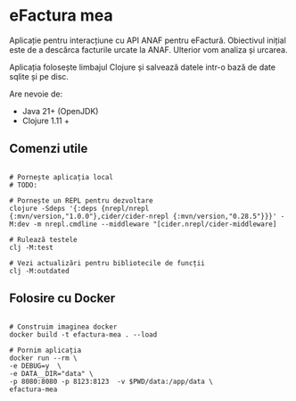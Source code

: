 # eFactura mea

Aplicație pentru interacțiune cu API ANAF pentru eFactură.
Obiectivul inițial este de a descărca facturile urcate la ANAF. Ulterior vom analiza și urcarea.

Aplicația folosește limbajul Clojure și salvează datele intr-o bază de date sqlite și pe disc.

Are nevoie de:
- Java 21+ (OpenJDK)
- Clojure 1.11 +

## Comenzi utile

```shell

# Pornește aplicația local
# TODO:

# Pornește un REPL pentru dezvoltare
clojure -Sdeps '{:deps {nrepl/nrepl {:mvn/version,"1.0.0"},cider/cider-nrepl {:mvn/version,"0.28.5"}}}' -M:dev -m nrepl.cmdline --middleware "[cider.nrepl/cider-middleware]

# Rulează testele
clj -M:test

# Vezi actualizări pentru bibliotecile de funcții
clj -M:outdated

```


## Folosire cu Docker

```shell

# Construim imaginea docker
docker build -t efactura-mea . --load

# Pornim aplicația
docker run --rm \
-e DEBUG=y  \
-e DATA__DIR="data" \
-p 8080:8080 -p 8123:8123  -v $PWD/data:/app/data \
efactura-mea

```

